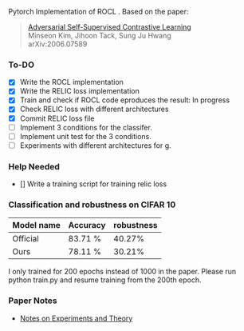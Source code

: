 Pytorch Implementation of ROCL . Based on the paper:

  > [Adversarial Self-Supervised Contrastive Learning](https://arxiv.org/abs/2006.07589)\
  > Minseon Kim, Jihoon Tack, Sung Ju Hwang\
  > arXiv:2006.07589


### To-DO
- [x] Write the ROCL implementation
- [x] Write the RELIC loss implementation
- [x] Train and check if  ROCL code eproduces the result: In progress 
- [x] Check RELIC loss with different architectures 
- [x] Commit RELIC loss file
- [ ] Implement 3 conditions for the classifer.
- [ ] Implement unit test for the 3 conditions.
- [ ] Experiments with different architectures for g.

###  Help Needed
- [] Write a training script for training relic loss

### Classification and robustness on CIFAR 10

| Model name         |    Accuracy     |   robustness   |
| ------------------ |---------------- | -------------- |
| Official           |    83.71 %      |     40.27%     |
| Ours               |    78.11 %      |     30.21%     |

I only trained for 200 epochs instead of 1000 in the paper.
Please run python train.py and resume training from the 200th epoch. 

### Paper Notes
- [Notes on Experiments and Theory ](https://dramatic-durian-120.notion.site/ICLR-CSS-Robust-Self-supervised-Learning-8e0853e04da74efdb3de27735184d932)
